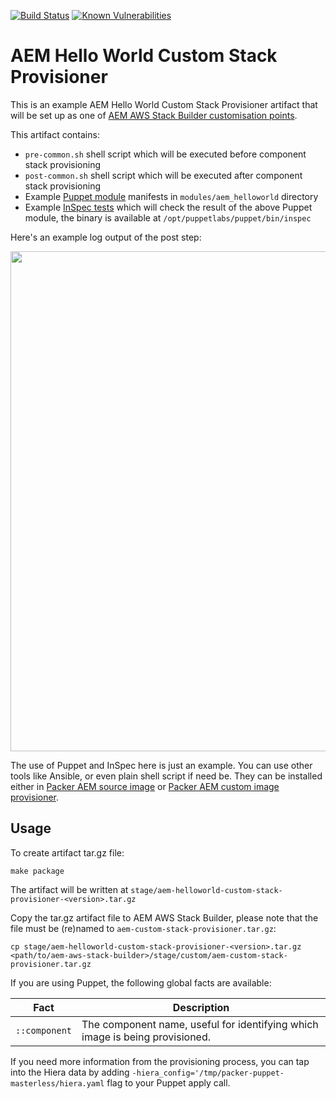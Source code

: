 [![Build Status](https://github.com/shinesolutions/aem-helloworld-custom-stack-provisioner/workflows/CI/badge.svg)](https://github.com/shinesolutions/aem-helloworld-custom-stack-provisioner/actions?query=workflow%3ACI)
[![Known Vulnerabilities](https://snyk.io/test/github/shinesolutions/aem-helloworld-custom-stack-provisioner/badge.svg)](https://snyk.io/test/github/shinesolutions/aem-helloworld-custom-stack-provisioner)

# AEM Hello World Custom Stack Provisioner

This is an example AEM Hello World Custom Stack Provisioner artifact that will be set up as one of [AEM AWS Stack Builder customisation points](https://github.com/shinesolutions/aem-aws-stack-builder/blob/main/docs/customisation-points.md#custom-stack-provisioner).

This artifact contains:
* `pre-common.sh` shell script which will be executed before component stack provisioning
* `post-common.sh` shell script which will be executed after component stack provisioning
* Example [Puppet module](https://puppet.com/docs/puppet/5.3/modules_fundamentals.html) manifests in `modules/aem_helloworld` directory
* Example [InSpec tests](https://www.inspec.io/) which will check the result of the above Puppet module, the binary is available at `/opt/puppetlabs/puppet/bin/inspec`

Here's an example log output of the post step:

<img src="https://raw.githubusercontent.com/shinesolutions/aem-helloworld-custom-stack-provisioner/master/docs/post-step-log.png" width="800"/>

The use of Puppet and InSpec here is just an example. You can use other tools like Ansible, or even plain shell script if need be. They can be installed either in [Packer AEM source image](https://github.com/shinesolutions/packer-aem/blob/main/docs/customisation-points.md#source-image) or [Packer AEM custom image provisioner](https://github.com/shinesolutions/packer-aem/blob/main/docs/customisation-points.md#custom-image-provisioner).

## Usage

To create artifact tar.gz file:

    make package

The artifact will be written at `stage/aem-helloworld-custom-stack-provisioner-<version>.tar.gz`

Copy the tar.gz artifact file to AEM AWS Stack Builder, please note that the file must be (re)named to `aem-custom-stack-provisioner.tar.gz`:

    cp stage/aem-helloworld-custom-stack-provisioner-<version>.tar.gz <path/to/aem-aws-stack-builder>/stage/custom/aem-custom-stack-provisioner.tar.gz

If you are using Puppet, the following global facts are available:

| Fact | Description |
|------|-------------|
| `::component` | The component name, useful for identifying which image is being provisioned.

If you need more information from the provisioning process, you can tap into the Hiera data by adding `-hiera_config='/tmp/packer-puppet-masterless/hiera.yaml` flag to your Puppet apply call.
